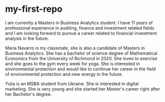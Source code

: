 # my-first-repo
I am currently a Masters in Business Analytics student. I have 11 years of professional experience in auditing, finance and investment related fields and I am looking forward to pursue a career related to financial investment analysis in the future.

Maria Navarro is my classmate, she is also a candidate of Masters in Business Analytics. She has a bachelor of science degree of Mathematical Economics from the University of Richmond in 2020. She loves to exercise and she goes to the gym every week for yoga. She is interested in environmental protection and would like to continue her career in the field of environmental protection and new energy in the future.

Yulia is an MSBA student from Ukraine. She is interested in digital marketing. She is very young and she started her Master's career right after her Bachelor's degree.
